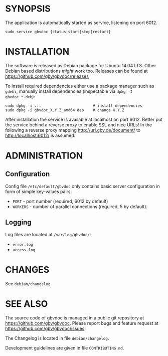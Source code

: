 # SYNOPSIS

The application is automatically started as service, listening on port 6012.

    sudo service gbvdoc {status|start|stop|restart}

# INSTALLATION

The software is released as Debian package for Ubuntu 14.04 LTS. Other Debian
based distributions *might* work too. Releases can be found at
<https://github.com/gbv/gbvdoc/releases>

To install required dependencies either use a package manager such as `gdebi`,
manually install dependencies (inspectable via `dpkg -I gbvdoc_*.deb`):

    sudo dpkg -i ...                       # install dependencies
    sudo dpkg -i gbvdoc_X.Y.Z_amd64.deb    # change X.Y.Z

After installation the service is available at localhost on port 6012. Better
put the service behind a reverse proxy to enable SSL and nice URLs! In the
following a reverse proxy mapping <http://uri.gbv.de/document/> to
<http://localhost:6012/> is assumed.

# ADMINISTRATION

## Configuration

Config file `/etc/default/gbvdoc` only contains basic server configuration
in form of simple key-values pairs:

* `PORT`    - port number (required, 6012 by default)
* `WORKERS` - number of parallel connections (required, 5 by default).

## Logging

Log files are located at `/var/log/gbvdoc/`:

* `error.log`
* `access.log`

# CHANGES

See `debian/changelog`.

# SEE ALSO

The source code of gbvdoc is managed in a public git repository at
<https://github.com/gbv/gbvdoc>. Please report bugs and feature request at
<https://github.com/gbv/gbvdoc/issues>!

The Changelog is located in file `debian/changelog`.

Development guidelines are given in file `CONTRIBUTING.md`.
